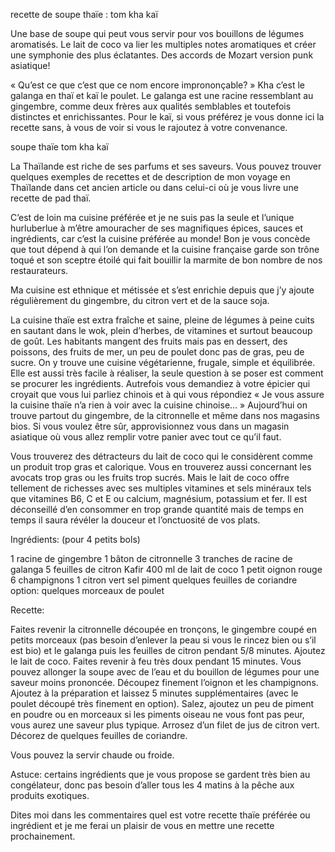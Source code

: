recette de soupe thaïe : tom kha kaï


Une base de soupe qui peut vous servir pour vos bouillons de légumes aromatisés.
Le lait de coco va lier les multiples notes aromatiques et créer une symphonie des plus éclatantes.
Des accords de Mozart version punk asiatique!

« Qu’est ce que c’est que ce nom encore imprononçable? »
Kha c’est le galanga en thaï et kaï le poulet.
Le galanga est une racine ressemblant au gingembre, comme deux frères aux qualités semblables et toutefois distinctes et enrichissantes.
Pour le kaï, si vous préférez je vous donne ici la recette sans, à vous de voir si vous le rajoutez à votre convenance.

soupe thaïe tom kha kaï 

 

La Thaïlande est riche de ses parfums et ses saveurs.
Vous pouvez trouver quelques exemples de recettes et de description de mon voyage en Thaïlande dans cet ancien article ou dans celui-ci où je vous livre une recette de pad thaï.

C’est de loin ma cuisine préférée et je ne suis pas la seule et l’unique hurluberlue à m’être amouracher de ses magnifiques épices, sauces et ingrédients, car c’est la cuisine préférée au monde!
Bon je vous concède que tout dépend à qui l’on demande et la cuisine française garde son trône toqué et son sceptre étoilé qui fait bouillir la marmite de bon nombre de nos restaurateurs.

Ma cuisine est ethnique et métissée et s’est enrichie depuis que j’y ajoute régulièrement du gingembre, du citron vert et de la sauce soja.

La cuisine thaïe est extra fraîche et saine, pleine de légumes à peine cuits en sautant dans le wok, plein d’herbes, de vitamines et surtout beaucoup de goût.
Les habitants mangent des fruits mais pas en dessert, des poissons, des fruits de mer, un peu de poulet donc pas de gras, peu de sucre. On y trouve une cuisine végétarienne, frugale, simple et équilibrée.
Elle est aussi très facile à réaliser, la seule question à se poser est comment se procurer les ingrédients.
Autrefois vous demandiez à votre épicier qui croyait que vous lui parliez chinois et à qui vous répondiez « Je vous assure la cuisine thaïe n’a rien à voir avec la cuisine chinoise… »
Aujourd’hui on trouve partout du gingembre, de la citronnelle et même dans nos magasins bios.
Si vous voulez être sûr, approvisionnez vous dans un magasin asiatique où vous allez remplir votre panier avec tout ce qu’il faut.

Vous trouverez des détracteurs du lait de coco qui le considèrent comme un produit trop gras et calorique. Vous en trouverez aussi concernant les avocats trop gras ou les fruits trop sucrés. Mais le lait de coco offre tellement de richesses avec ses multiples vitamines et sels minéraux tels que vitamines B6, C et E ou calcium, magnésium, potassium et fer. Il est déconseillé d’en consommer en trop grande quantité mais de temps en temps il saura révéler la douceur et l’onctuosité de vos plats.

Ingrédients:
(pour 4 petits bols)

1 racine de gingembre
1 bâton de citronnelle
3 tranches de racine de galanga
5 feuilles de citron Kafir
400 ml de lait de coco
1 petit oignon rouge
6 champignons
1 citron vert
sel
piment
quelques feuilles de coriandre
option: quelques morceaux de poulet

Recette:

Faites revenir la citronnelle découpée en tronçons, le gingembre coupé en petits morceaux (pas besoin d’enlever la peau si vous le rincez bien ou s’il est bio) et le galanga puis les feuilles de citron pendant 5/8 minutes.
Ajoutez  le lait de coco.
Faites revenir à feu très doux pendant 15 minutes.
Vous pouvez allonger la soupe avec de l’eau et du bouillon de légumes pour une saveur moins prononcée.
Découpez finement l’oignon et les champignons.
Ajoutez à la préparation et laissez 5 minutes supplémentaires (avec le poulet découpé très finement en option).
Salez, ajoutez un peu de piment en poudre ou en morceaux si les piments oiseau ne vous font pas peur, vous aurez une saveur plus typique.
Arrosez d’un filet de jus de citron vert.
Décorez de quelques feuilles de coriandre.

Vous pouvez la servir chaude ou froide.

Astuce: certains ingrédients que je vous propose se gardent très bien au congélateur, donc pas besoin d’aller tous les 4 matins à la pêche aux produits exotiques.

Dites moi dans les commentaires quel est votre recette thaïe préférée ou ingrédient et je me ferai un plaisir de vous en mettre une recette prochainement.